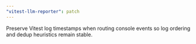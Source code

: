 ```yaml
---
"vitest-llm-reporter": patch
---
```


Preserve Vitest log timestamps when routing console events so log ordering and dedup heuristics remain stable.

